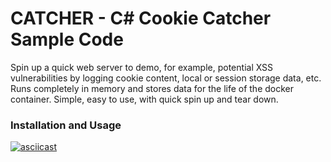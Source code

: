 # CATCHER - C# Cookie Catcher Sample Code

Spin up a quick web server to demo, for example, potential XSS
vulnerabilities by logging cookie content, local or session storage
data, etc.  Runs completely in memory and stores data for
the life of the docker container.  Simple, easy to use, with
quick spin up and tear down.

### Installation and Usage

[![asciicast](https://asciinema.org/a/243158.svg)](https://asciinema.org/a/243158)